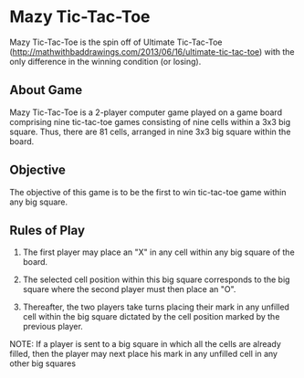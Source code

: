 Mazy Tic-Tac-Toe
================

Mazy Tic-Tac-Toe is the spin off of Ultimate Tic-Tac-Toe
(http://mathwithbaddrawings.com/2013/06/16/ultimate-tic-tac-toe) with the only
difference in the winning condition (or losing).



About Game
----------

Mazy Tic-Tac-Toe is a 2-player computer game played on a game board comprising
nine tic-tac-toe games consisting of nine cells within a 3x3 big square. Thus,
there are 81 cells, arranged in nine 3x3 big square within the board.



Objective
---------

The objective of this game is to be the first to win tic-tac-toe game within any
big square.



Rules of Play
-------------

1.  The first player may place an "X" in any cell within any big square of the
    board.

2.  The selected cell position within this big square corresponds to the big
    square where the second player must then place an "O".

3.  Thereafter, the two players take turns placing their mark in any unfilled
    cell within the big square dictated by the cell position marked by the
    previous player.

NOTE: If a player is sent to a big square in which all the cells are already
filled, then the player may next place his mark in any unfilled cell in any
other big squares
